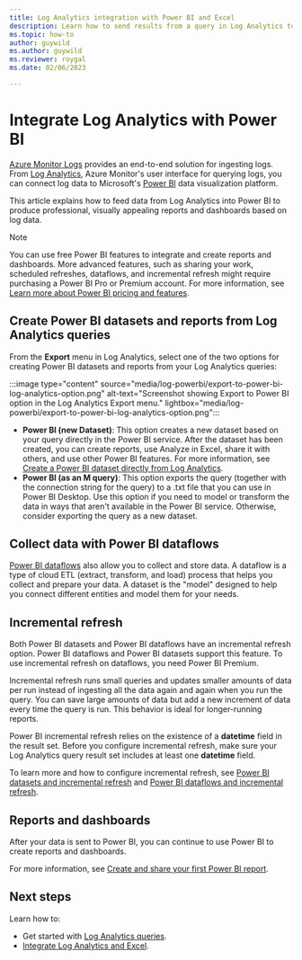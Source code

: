 ```yaml
---
title: Log Analytics integration with Power BI and Excel
description: Learn how to send results from a query in Log Analytics to Power BI.
ms.topic: how-to
author: guywild
ms.author: guywild
ms.reviewer: roygal
ms.date: 02/06/2023

---
```

# Integrate Log Analytics with Power BI

[Azure Monitor Logs](../logs/data-platform-logs.md) provides an end-to-end solution for ingesting logs. From [Log Analytics](../data-platform.md), Azure Monitor's user interface for querying logs, you can connect log data to Microsoft's [Power BI](https://powerbi.microsoft.com/) data visualization platform. 

This article explains how to feed data from Log Analytics into Power BI to produce professional, visually appealing reports and dashboards based on log data.

> [!NOTE]
> You can use free Power BI features to integrate and create reports and dashboards. More advanced features, such as sharing your work, scheduled refreshes, dataflows, and incremental refresh might require purchasing a Power BI Pro or Premium account. For more information, see [Learn more about Power BI pricing and features](https://powerbi.microsoft.com/pricing/).

## Create Power BI datasets and reports from Log Analytics queries

From the **Export** menu in Log Analytics, select one of the two options for creating Power BI datasets and reports from your Log Analytics queries:

:::image type="content" source="media/log-powerbi/export-to-power-bi-log-analytics-option.png" alt-text="Screenshot showing Export to Power BI option in the Log Analytics Export menu." lightbox="media/log-powerbi/export-to-power-bi-log-analytics-option.png":::
 
- **Power BI (new Dataset)**: This option creates a new dataset based on your query directly in the Power BI service. After the dataset has been created, you can create reports, use Analyze in Excel, share it with others, and use other Power BI features. For more information, see [Create a Power BI dataset directly from Log Analytics](/power-bi/connect-data/create-dataset-log-analytics).
- **Power BI (as an M query)**: This option exports the query (together with the connection string for the query) to a .txt file that you can use in Power BI Desktop. Use this option if you need to model or transform the data in ways that aren't available in the Power BI service. Otherwise, consider exporting the query as a new dataset.

## Collect data with Power BI dataflows

[Power BI dataflows](/power-bi/service-dataflows-overview) also allow you to collect and store data. A dataflow is a type of cloud ETL (extract, transform, and load) process that helps you collect and prepare your data. A dataset is the "model" designed to help you connect different entities and model them for your needs.

## Incremental refresh

Both Power BI datasets and Power BI dataflows have an incremental refresh option. Power BI dataflows and Power BI datasets support this feature. To use incremental refresh on dataflows, you need Power BI Premium.

Incremental refresh runs small queries and updates smaller amounts of data per run instead of ingesting all the data again and again when you run the query. You can save large amounts of data but add a new increment of data every time the query is run. This behavior is ideal for longer-running reports.

Power BI incremental refresh relies on the existence of a **datetime** field in the result set. Before you configure incremental refresh, make sure your Log Analytics query result set includes at least one **datetime** field.

To learn more and how to configure incremental refresh, see [Power BI datasets and incremental refresh](/power-bi/service-premium-incremental-refresh) and [Power BI dataflows and incremental refresh](/power-bi/service-dataflows-incremental-refresh).

## Reports and dashboards

After your data is sent to Power BI, you can continue to use Power BI to create reports and dashboards.

For more information, see [Create and share your first Power BI report](/training/modules/build-your-first-power-bi-report/).

## Next steps

Learn how to:
- Get started with [Log Analytics queries](./log-query-overview.md).
- [Integrate Log Analytics and Excel](log-excel.md).
